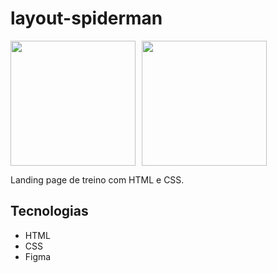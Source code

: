 # layout-spiderman
<p style="display: flex; gap: 10px;">
    <img src="./img/Captura de Tela 2025-10-31 às 13.20.42.png" width="200" />
    <img src="./img/Captura de Tela 2025-10-31 às 13.21.16.png" width="200" />
</p>

Landing page de treino com HTML e CSS.

## Tecnologias
- HTML
- CSS
- Figma
